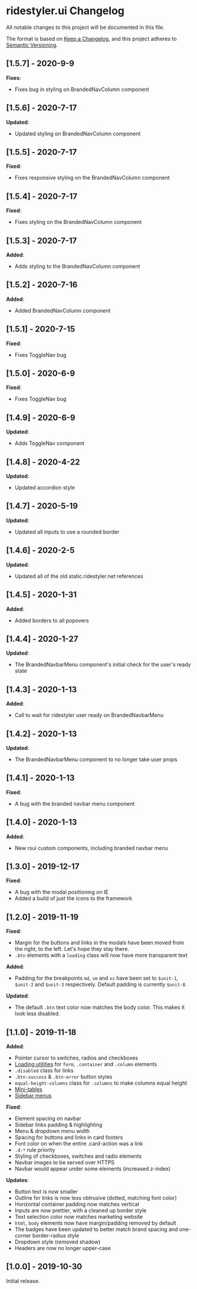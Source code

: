# ridestyler.ui Changelog

All notable changes to this project will be documented in this file.

The format is based on [Keep a Changelog](https://keepachangelog.com/en/1.0.0/),
and this project adheres to [Semantic Versioning](https://semver.org/spec/v2.0.0.html).

## [1.5.7] - 2020-9-9

**Fixes**:

- Fixes bug in styling on BrandedNavColumn component

## [1.5.6] - 2020-7-17

**Updated**:

- Updated styling on BrandedNavColumn component

## [1.5.5] - 2020-7-17

**Fixed**:

- Fixes responsive styling on the BrandedNavColumn component


## [1.5.4] - 2020-7-17

**Fixed**:

- Fixes styling on the BrandedNavColumn component

## [1.5.3] - 2020-7-17

**Added**:

- Adds styling to the BrandedNavColumn component

## [1.5.2] - 2020-7-16

**Added**:

- Added BrandedNavColumn component

## [1.5.1] - 2020-7-15

**Fixed**:

- Fixes ToggleNav bug

## [1.5.0] - 2020-6-9

**Fixed**:

- Fixes ToggleNav bug

## [1.4.9] - 2020-6-9

**Updated**:

- Adds ToggleNav component

## [1.4.8] - 2020-4-22

**Updated**:

- Updated accordion style

## [1.4.7] - 2020-5-19

**Updated**:

- Updated all inputs to use a rounded border

## [1.4.6] - 2020-2-5

**Updated**:

- Updated all of the old static.ridestyler.net references

## [1.4.5] - 2020-1-31

**Added**:

- Added borders to all popovers

## [1.4.4] - 2020-1-27

**Updated**:

- The BrandedNavbarMenu component's initial check for the user's ready state

## [1.4.3] - 2020-1-13

**Added**:

- Call to wait for ridestyler user ready on BrandedNavbarMenu

## [1.4.2] - 2020-1-13

**Updated**:

- The BrandedNavbarMenu component to no longer take user props

## [1.4.1] - 2020-1-13

**Fixed**:

- A bug with the branded navbar menu component

## [1.4.0] - 2020-1-13

**Added**:

- New rsui custom components, including branded navbar menu

## [1.3.0] - 2019-12-17

**Fixed**:

- A bug with the modal positioning on IE
- Added a build of just the icons to the framework

## [1.2.0] - 2019-11-19

**Fixed**:

- Margin for the buttons and links in the modals have been moved from the right, to the left. Let's hope they stay there.
- `.btn` elements with a `loading` class will now have more transparent text

**Added**:

- Padding for the breakpoints `md`, `sm` and `xs` have been set to `$unit-1`, `$unit-2` and `$unit-3` respectively. Default padding is currently `$unit-8`.

**Updated**:

- The default `.btn` text color now matches the body color. This makes it look less disabled.

## [1.1.0] - 2019-11-18

**Added**:

- Pointer cursor to switches, radios and checkboxes
- [Loading utilities](../../utilities/loading.html) for `form`, `.container` and `.column` elements
- `.disabled` class for links
- `.btn-success` & `.btn-error` button styles
- `equal-height-columns` class for `.columns` to make columns equal height
- [Mini-tables](../../elements/tables.html#tables-mini)
- [Sidebar menus](../../components/menu.html#menu-sidebar)

**Fixed**:

- Element spacing on navbar
- Sidebar links padding & highlighting
- Menu & dropdown menu width
- Spacing for buttons and links in card footers
- Font color on when the entire .card-action was a link
- `.d-*` rule priority
- Styling of checkboxes, switches and radio elements
- Navbar images to be served over HTTPS
- Navbar would appear under some elements (increased z-index)

**Updates**:

- Button text is now smaller
- Outline for links is now less obtrusive (dotted, matching font color)
- Horizontal container padding now matches vertical
- Inputs are now prettier, with a cleaned up border style
- Text selection color now matches marketing website
- `html`, `body` elements now have margin/padding removed by default
- The badges have been updated to better match brand spacing and one-corner border-radius style
- Dropdown style (removed shadow)
- Headers are now no longer upper-case

## [1.0.0] - 2019-10-30

Initial release.
